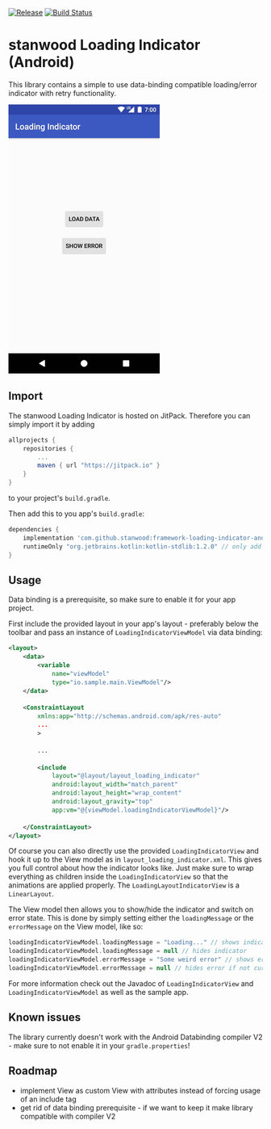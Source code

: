 [![Release](https://jitpack.io/v/stanwood/framework-loading-indicator-android.svg?style=flat-square)](https://jitpack.io/#stanwood/framework-loading-indicator-android)
[![Build Status](https://www.bitrise.io/app/9acf40c780c7b301/status.svg?token=aECOVEe8w-GqCpM_x99awQ&branch=master)](https://www.bitrise.io/app/9acf40c780c7b301)

# stanwood Loading Indicator (Android)

This library contains a simple to use data-binding compatible loading/error indicator with retry functionality.

![Demo](indicator.gif)

## Import

The stanwood Loading Indicator is hosted on JitPack. Therefore you can simply import it by adding

```groovy
allprojects {
    repositories {
        ...
        maven { url "https://jitpack.io" }
    }
}
```

to your project's `build.gradle`.

Then add this to you app's `build.gradle`:

```groovy
dependencies {
    implementation 'com.github.stanwood:framework-loading-indicator-android:<insert latest version here>' // aar version available as well
    runtimeOnly "org.jetbrains.kotlin:kotlin-stdlib:1.2.0" // only add this line if you don't have Kotlin configured in your app!
}
```

## Usage

Data binding is a prerequisite, so make sure to enable it for your app project.

First include the provided layout in your app's layout - preferably below the toolbar and pass an instance of `LoadingIndicatorViewModel` via data binding:

```xml
<layout>
    <data>
        <variable
            name="viewModel"
            type="io.sample.main.ViewModel"/>
    </data>

    <ConstraintLayout
        xmlns:app="http://schemas.android.com/apk/res-auto"
        ...
        >

        ...

        <include
            layout="@layout/layout_loading_indicator"
            android:layout_width="match_parent"
            android:layout_height="wrap_content"
            android:layout_gravity="top"
            app:vm="@{viewModel.loadingIndicatorViewModel}"/>

    </ConstraintLayout>
</layout>
```

Of course you can also directly use the provided `LoadingIndicatorView` and hook it up to the View model as in `layout_loading_indicator.xml`. This gives you full control about how the indicator looks like. Just make sure to wrap everything as children inside the `LoadingIndicatorView` so that the animations are applied properly. The `LoadingLayoutIndicatorView` is a `LinearLayout`.

The View model then allows you to show/hide the indicator and switch on error state. This is done by simply setting either the `loadingMessage` or the `errorMessage` on the View model, like so:

```kotlin
loadingIndicatorViewModel.loadingMessage = "Loading..." // shows indicator
loadingIndicatorViewModel.loadingMessage = null // hides indicator
loadingIndicatorViewModel.errorMessage = "Some weird error" // shows error
loadingIndicatorViewModel.errorMessage = null // hides error if not currently loading
```

For more information check out the Javadoc of `LoadingIndicatorView` and `LoadingIndicatorViewModel` as well as the sample app.

## Known issues

The library currently doesn't work with the Android Databinding compiler V2 - make sure to not
enable it in your `gradle.properties`!

## Roadmap

- implement View as custom View with attributes instead of forcing usage of an include tag
- get rid of data binding prerequisite - if we want to keep it make library compatible with compiler V2

